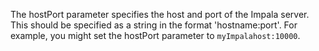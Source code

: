 The hostPort parameter specifies the host and port of the Impala server. This should be specified as a string in the format 'hostname:port'. For example, you might set the hostPort parameter to `myImpalahost:10000`.
